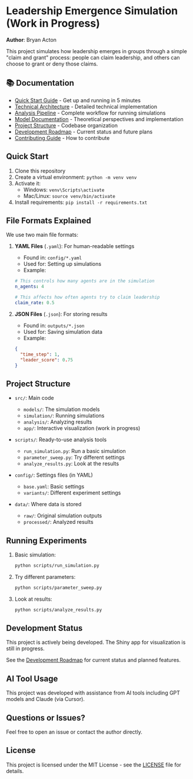 # Leadership Emergence Simulation (Work in Progress)

**Author**: Bryan Acton

This project simulates how leadership emerges in groups through a simple "claim and grant" process: people can claim leadership, and others can choose to grant or deny those claims.

## 📚 Documentation

- [Quick Start Guide](QUICKSTART.md) - Get up and running in 5 minutes
- [Technical Architecture](ARCHITECTURE.md) - Detailed technical implementation
- [Analysis Pipeline](PIPELINE.md) - Complete workflow for running simulations
- [Model Documentation](MODELS.md) - Theoretical perspectives and implementation
- [Project Structure](docs/PROJECT_STRUCTURE.md) - Codebase organization
- [Development Roadmap](ROADMAP.md) - Current status and future plans
- [Contributing Guide](CONTRIBUTING.md) - How to contribute

## Quick Start

1. Clone this repository
2. Create a virtual environment: `python -m venv venv`
3. Activate it: 
   - Windows: `venv\Scripts\activate`
   - Mac/Linux: `source venv/bin/activate`
4. Install requirements: `pip install -r requirements.txt`

## File Formats Explained

We use two main file formats:

1. **YAML Files** (`.yaml`): For human-readable settings
   - Found in: `config/*.yaml`
   - Used for: Setting up simulations
   - Example:
   ```yaml
   # This controls how many agents are in the simulation
   n_agents: 4
   
   # This affects how often agents try to claim leadership
   claim_rate: 0.5
   ```

2. **JSON Files** (`.json`): For storing results
   - Found in: `outputs/*.json`
   - Used for: Saving simulation data
   - Example:
   ```json
   {
     "time_step": 1,
     "leader_score": 0.75
   }
   ```

## Project Structure

- `src/`: Main code
  - `models/`: The simulation models
  - `simulation/`: Running simulations
  - `analysis/`: Analyzing results
  - `app/`: Interactive visualization (work in progress)

- `scripts/`: Ready-to-use analysis tools
  - `run_simulation.py`: Run a basic simulation
  - `parameter_sweep.py`: Try different settings
  - `analyze_results.py`: Look at the results

- `config/`: Settings files (in YAML)
  - `base.yaml`: Basic settings
  - `variants/`: Different experiment settings

- `data/`: Where data is stored
  - `raw/`: Original simulation outputs
  - `processed/`: Analyzed results

## Running Experiments

1. Basic simulation:
   ```bash
   python scripts/run_simulation.py
   ```

2. Try different parameters:
   ```bash
   python scripts/parameter_sweep.py
   ```

3. Look at results:
   ```bash
   python scripts/analyze_results.py
   ```

## Development Status

This project is actively being developed. The Shiny app for visualization is still in progress.

See the [Development Roadmap](ROADMAP.md) for current status and planned features.

## AI Tool Usage

This project was developed with assistance from AI tools including GPT models and Claude (via Cursor).

## Questions or Issues?

Feel free to open an issue or contact the author directly.

## License

This project is licensed under the MIT License - see the [LICENSE](LICENSE) file for details.
